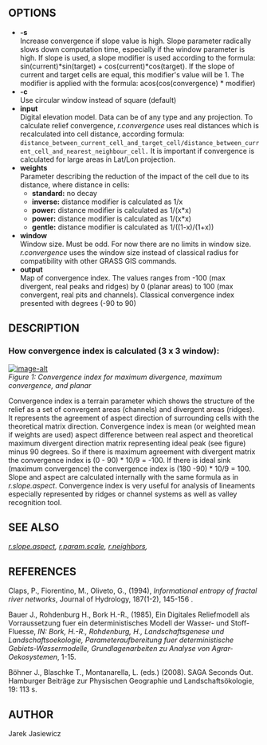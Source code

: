 ## OPTIONS

- **-s**  
    Increase convergence if slope value is high. Slope parameter
    radically slows down computation time, especially if the window
    parameter is high. If slope is used, a slope modifier is used
    according to the formula: sin(current)\*sin(target) +
    cos(current)\*cos(target). If the slope of current and target cells
    are equal, this modifier's value will be 1. The modifier is applied
    with the formula: acos(cos(convergence) \* modifier)
- **-c**  
    Use circular window instead of square (default)
- **input**  
    Digital elevation model. Data can be of any type and any projection.
    To calculate relief convergence, *r.convergence* uses real distances
    which is recalculated into cell distance, according formula:  
    `distance_between_current_cell_and_target_cell/distance_between_current_cell_and_nearest_neighbour_cell.`
    It is important if convergence is calculated for large areas in
    Lat/Lon projection.
- **weights**  
    Parameter describing the reduction of the impact of the cell due to
    its distance, where distance in cells:
  - **standard:** no decay
  - **inverse:** distance modifier is calculated as 1/x
  - **power:** distance modifier is calculated as 1/(x\*x)
  - **power:** distance modifier is calculated as 1/(x\*x)
  - **gentle:** distance modifier is calculated as 1/((1-x)/(1+x))
- **window**  
    Window size. Must be odd. For now there are no limits in window
    size. *r.convergence* uses the window size instead of classical
    radius for compatibility with other GRASS GIS commands.
- **output**  
    Map of convergence index. The values ranges from -100 (max
    divergent, real peaks and ridges) by 0 (planar areas) to 100 (max
    convergent, real pits and channels). Classical convergence index
    presented with degrees (-90 to 90)

## DESCRIPTION

### How convergence index is calculated (3 x 3 window):

[![image-alt](conv.png)](conv.png)  
*Figure 1: Convergence index for maximum divergence, maximum
convergence, and planar*

Convergence index is a terrain parameter which shows the structure of
the relief as a set of convergent areas (channels) and divergent areas
(ridges). It represents the agreement of aspect direction of surrounding
cells with the theoretical matrix direction. Convergence index is mean
(or weighted mean if weights are used) aspect difference between real
aspect and theoretical maximum divergent direction matrix representing
ideal peak (see figure) minus 90 degrees. So if there is maximum
agreement with divergent matrix the convergence index is (0 - 90) \*
10/9 = -100. If there is ideal sink (maximum convergence) the
convergence index is (180 -90) \* 10/9 = 100. Slope and aspect are
calculated internally with the same formula as in *r.slope.aspect*.
Convergence index is very useful for analysis of lineaments especially
represented by ridges or channel systems as well as valley recognition
tool.

## SEE ALSO

*[r.slope.aspect](https://grass.osgeo.org/grass-stable/manuals/r.slope.aspect.html),
[r.param.scale](https://grass.osgeo.org/grass-stable/manuals/r.param.scale.html),
[r.neighbors](https://grass.osgeo.org/grass-stable/manuals/r.neighbors.html),*

## REFERENCES

Claps, P., Fiorentino, M., Oliveto, G., (1994), *Informational entropy
of fractal river networks*, Journal of Hydrology, 187(1-2), 145-156 .

Bauer J., Rohdenburg H., Bork H.-R., (1985), Ein Digitales Reliefmodell
als Vorraussetzung fuer ein deterministisches Modell der Wasser- und
Stoff-Fluesse, *IN: Bork, H.-R., Rohdenburg, H., Landschaftsgenese und
Landschaftsoekologie, Parameteraufbereitung fuer deterministische
Gebiets-Wassermodelle, Grundlagenarbeiten zu Analyse von
Agrar-Oekosystemen*, 1-15.

Böhner J., Blaschke T., Montanarella, L. (eds.) (2008). SAGA Seconds
Out. Hamburger Beiträge zur Physischen Geographie und
Landschaftsökologie, 19: 113 s.

## AUTHOR

Jarek Jasiewicz
